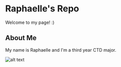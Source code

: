 # Raphaelle's Repo

Welcome to my page! :)

## About Me

My name is Raphaelle and I'm a third year CTD major.

![alt text]([http://url/to/img.png](https://encrypted-tbn0.gstatic.com/images?q=tbn:ANd9GcRrTFrhr_-pYR74jUgOy7IerAoHAX3zPIZZcg&s))
